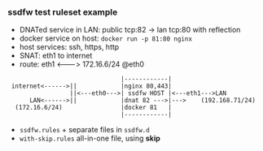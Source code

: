 ### ssdfw test ruleset example
 + DNATed service in LAN: public tcp:82 -> lan tcp:80 with reflection
 + docker service on host: `docker run -p 81:80 nginx`
 + host services: ssh, https, http
 + SNAT: eth1 to internet
 + route: eth1 <---> 172.16.6/24 @eth0

```
                               |------------|
 internet<------>||            |nginx 80,443|
                 ||<---eth0--->| ssdfw HOST |<---eth1--->LAN
      LAN<------>||            |dnat 82 --->|--->    (192.168.71/24)
  (172.16.6/24)                |docker 81   |
                               |------------|
```

+ `ssdfw.rules` + separate files in `ssdfw.d`
+ `with-skip.rules` all-in-one file, using **skip**
